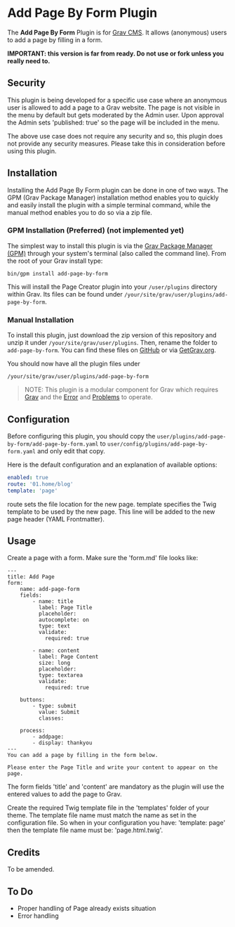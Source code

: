 # Add Page By Form Plugin

The **Add Page By Form** Plugin is for [Grav CMS](http://github.com/getgrav/grav). It allows (anonymous) users to add a page by filling in a form.

**IMPORTANT: this version is far from ready. Do not use or fork unless you really need to.**

## Security

This plugin is being developed for a specific use case where an anonymous user is allowed to add a page to a Grav website. The page is not visible in the menu by default but gets moderated by the Admin user. Upon approval the Admin sets 'published: true' so the page will be included in the menu.

The above use case does not require any security and so, this plugin does not provide any security measures.
Please take this in consideration before using this plugin.

## Installation

Installing the Add Page By Form plugin can be done in one of two ways. The GPM (Grav Package Manager) installation method enables you to quickly and easily install the plugin with a simple terminal command, while the manual method enables you to do so via a zip file.

### GPM Installation (Preferred) (not implemented yet)

The simplest way to install this plugin is via the [Grav Package Manager (GPM)](http://learn.getgrav.org/advanced/grav-gpm) through your system's terminal (also called the command line).  From the root of your Grav install type:

    bin/gpm install add-page-by-form

This will install the Page Creator plugin into your `/user/plugins` directory within Grav. Its files can be found under `/your/site/grav/user/plugins/add-page-by-form`.

### Manual Installation

To install this plugin, just download the zip version of this repository and unzip it under `/your/site/grav/user/plugins`. Then, rename the folder to `add-page-by-form`. You can find these files on [GitHub](https://github.com/bleutzinn/grav-plugin-add-page-by-form) or via [GetGrav.org](http://getgrav.org/downloads/plugins#extras).

You should now have all the plugin files under

    /your/site/grav/user/plugins/add-page-by-form
	
> NOTE: This plugin is a modular component for Grav which requires [Grav](http://github.com/getgrav/grav) and the [Error](https://github.com/getgrav/grav-plugin-error) and [Problems](https://github.com/getgrav/grav-plugin-problems) to operate.

## Configuration

Before configuring this plugin, you should copy the `user/plugins/add-page-by-form/add-page-by-form.yaml` to `user/config/plugins/add-page-by-form.yaml` and only edit that copy.

Here is the default configuration and an explanation of available options:

```yaml
enabled: true
route: '01.home/blog'
template: 'page'
```
route sets the file location for the new page.
template specifies the Twig template to be used by the new page. This line will be added to the new page header (YAML Frontmatter).

## Usage

Create a page with a form. Make sure the 'form.md' file looks like:
```
---
title: Add Page
form:
    name: add-page-form
    fields:
        - name: title
          label: Page Title
          placeholder: 
          autocomplete: on
          type: text
          validate:
            required: true

        - name: content
          label: Page Content
          size: long
          placeholder: 
          type: textarea
          validate:
            required: true

    buttons:
        - type: submit
          value: Submit
          classes:

    process:
        - addpage:
        - display: thankyou
---
You can add a page by filling in the form below.

Please enter the Page Title and write your content to appear on the page.
```
The form fields 'title' and 'content' are mandatory as the plugin will use the entered values to add the page to Grav.

Create the required Twig template file in the 'templates' folder of your theme. The template file name must match the name as set in the configuration file. So when in your configuration you have: 'template: page' then the template file name must be: 'page.html.twig'.

## Credits

To be amended.

## To Do

- Proper handling of Page already exists situation
- Error handling

